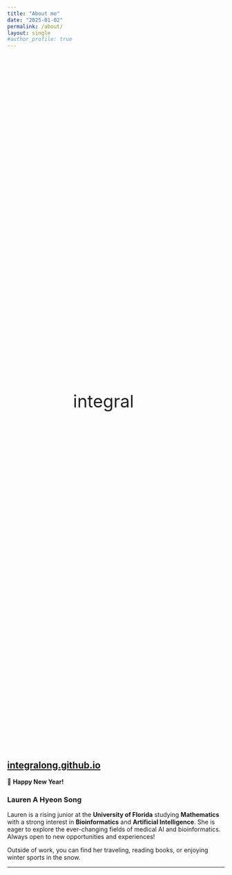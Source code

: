 ```yaml
---
title: "About me"
date: "2025-01-02"
permalink: /about/
layout: single
#author_profile: true
---
```


<div class="animation-container">
  <span class="integral">integral</span>
  <span class="s">s</span>
  <span class="song">송</span>
</div>

<style>
.animation-container {
  display: flex;
  justify-content: center;
  align-items: center;
  height: 40vh; /* 높이 살짝 늘림 */
}

.integral {
  font-size: 2.5rem; /* 살짝 키움 */
  opacity: 1;
  animation: fadeOut 1.5s forwards;
}

.s {
  font-size: 2.5rem; /* 크기 통일 */
  transform: scale(0);
  opacity: 0;
  animation: growAndTransform 2s 1.5s forwards;
}

.song {
  font-size: 2.5rem;
  opacity: 0;
  transform: scale(0);
  animation: fadeIn 1.5s 3s forwards;
}

@keyframes fadeOut {
  0% { opacity: 1; }
  100% { opacity: 0; }
}

@keyframes growAndTransform {
  0% {
    transform: scale(0);
    opacity: 0;
  }
  50% {
    transform: scale(1.5) rotate(360deg);
    opacity: 1;
  }
  100% {
    transform: scale(1);
    opacity: 1;
  }
}

@keyframes fadeIn {
  0% {
    transform: scale(0);
    opacity: 0;
  }
  100% {
    transform: scale(1);
    opacity: 1;
  }
}
</style>

## [integralong.github.io](https://integralong.github.io)

🎉 **Happy New Year!**  

### Lauren A Hyeon Song  
Lauren is a rising junior at the **University of Florida** studying **Mathematics** with a strong interest in **Bioinformatics** and **Artificial Intelligence**. She is eager to explore the ever-changing fields of medical AI and bioinformatics. Always open to new opportunities and experiences!  

Outside of work, you can find her traveling, reading books, or enjoying winter sports in the snow.  

---


